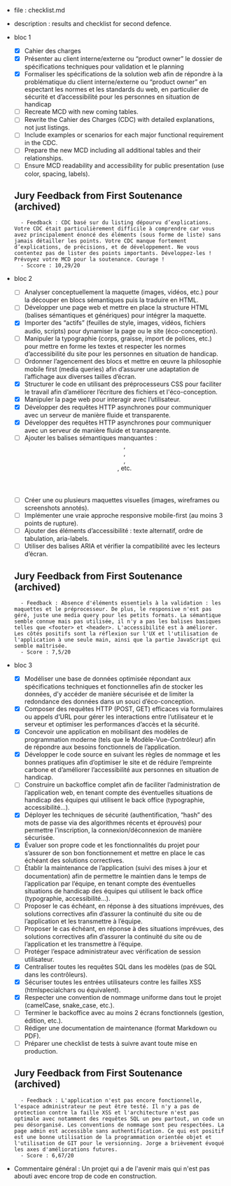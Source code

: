 - file : checklist.md

- description : results and checklist for second defence.

- bloc 1
    - [x] Cahier des charges 
    - [x] Présenter au client interne/externe ou “product owner” le dossier de spécifications techniques pour validation et le planning
    - [x] Formaliser les spécifications de la solution web afin de répondre à la problématique du client interne/externe ou “product owner” en espectant les normes et les standards du web, en particulier de sécurité et d’accessibilité pour les personnes en situation de handicap
    - [ ] Recreate MCD with new coming tables.
    - [ ] Rewrite the Cahier des Charges (CDC) with detailed explanations, not just listings.
    - [ ] Include examples or scenarios for each major functional requirement in the CDC.
    - [ ] Prepare the new MCD including all additional tables and their relationships.
    - [ ] Ensure MCD readability and accessibility for public presentation (use color, spacing, labels).

    ## Jury Feedback from First Soutenance (archived)
        - Feedback : CDC basé sur du listing dépourvu d’explications. Votre CDC était particulièrement difficile à comprendre car vous avez principalement énoncé des éléments (sous forme de liste) sans jamais détailler les points. Votre CDC manque fortement d’explications, de précisions, et de développement. Ne vous contentez pas de lister des points importants. Développez-les ! Prévoyez votre MCD pour la soutenance. Courage !
        - Sccore : 10,29/20

- bloc 2
    - [ ] Analyser conceptuellement la maquette (images, vidéos, etc.) pour la découper en blocs sémantiques puis la traduire en HTML.
    - [ ] Développer une page web et mettre en place la structure HTML (balises sémantiques et génériques) pour intégrer la maquette.
    - [x] Importer des “actifs” (feuilles de style, images, vidéos, fichiers audio, scripts) pour dynamiser la page ou le site (éco-conception).
    - [ ] Manipuler la typographie (corps, graisse, import de polices, etc.) pour mettre en forme les textes et respecter les normes d’accessibilité du site pour les personnes en situation de handicap.
    - [ ] Ordonner l’agencement des blocs et mettre en œuvre la philosophie mobile first (media queries) afin d’assurer une adaptation de l’affichage aux diverses tailles d’écran.
    - [x] Structurer le code en utilisant des préprocesseurs CSS pour faciliter le travail afin d’améliorer l’écriture des fichiers et l'éco-conception.
    - [x] Manipuler la page web pour interagir avec l’utilisateur.
    - [x] Développer des requêtes HTTP asynchrones pour communiquer avec un serveur de manière fluide et transparente.
    - [x] Développer des requêtes HTTP asynchrones pour communiquer avec un serveur de manière fluide et transparente.
    - [ ] Ajouter les balises sémantiques manquantes : <header>, <main>, <footer>, <section>, etc.
    - [ ] Créer une ou plusieurs maquettes visuelles (images, wireframes ou screenshots annotés).
    - [ ] Implémenter une vraie approche responsive mobile-first (au moins 3 points de rupture).
    - [ ] Ajouter des éléments d’accessibilité : texte alternatif, ordre de tabulation, aria-labels.
    - [ ] Utiliser des balises ARIA et vérifier la compatibilité avec les lecteurs d’écran.

    ## Jury Feedback from First Soutenance (archived)
        - Feedback : Absence d'éléments essentiels à la validation : les maquettes et le préprocesseur. De plus, le responsive n'est pas géré, juste une media query pour les petits formats. La sémantique semble connue mais pas utilisée, il n'y a pas les balises basiques telles que <footer> et <header>. L'accessibilité est à améliorer. Les côtés positifs sont la réflexion sur l'UX et l'utilisation de l'application à une seule main, ainsi que la partie JavaScript qui semble maîtrisée.
        - Score : 7,5/20

- bloc 3
    - [x] Modéliser une base de données optimisée répondant aux spécifications techniques et fonctionnelles afin de stocker les données, d’y accéder de manière sécurisée et de limiter la redondance des données dans un souci d’éco-conception.
    - [x] Composer des requêtes HTTP (POST, GET) efficaces via formulaires ou appels d’URL pour gérer les interactions entre l’utilisateur et le serveur et optimiser les performances d’accès et la sécurité.
    - [x] Concevoir une application en mobilisant des modèles de programmation moderne (tels que le Modèle-Vue-Contrôleur) afin de répondre aux besoins fonctionnels de l’application.
    - [x] Développer le code source en suivant les règles de nommage et les bonnes pratiques afin d’optimiser le site et de réduire l’empreinte carbone et d’améliorer l’accessibilité aux personnes en situation de handicap.
    - [ ] Construire un backoffice complet afin de faciliter l’administration de l’application web, en tenant compte des éventuelles situations de handicap des équipes qui utilisent le back office (typographie, accessibilité…).
    - [x] Déployer les techniques de sécurité (authentification, “hash” des mots de passe via des algorithmes récents et éprouvés) pour permettre l’inscription, la connexion/déconnexion de manière sécurisée.
    - [x] Évaluer son propre code et les fonctionnalités du projet pour s’assurer de son bon fonctionnement et mettre en place le cas échéant des solutions correctives.
    - [ ] Établir la maintenance de l’application (suivi des mises à jour et documentation) afin de permettre le maintien dans le temps de l’application par l’équipe, en tenant compte des éventuelles situations de handicap des équipes qui utilisent le back office (typographie, accessibilité…).
    - [ ] Proposer le cas échéant, en réponse à des situations imprévues, des solutions correctives afin d’assurer la continuité du site ou de l’application et les transmettre à l’équipe.
    - [ ] Proposer le cas échéant, en réponse à des situations imprévues, des solutions correctives afin d’assurer la continuité du site ou de l’application et les transmettre à l’équipe.
    - [ ] Protéger l’espace administrateur avec vérification de session utilisateur. 
    - [x] Centraliser toutes les requêtes SQL dans les modèles (pas de SQL dans les contrôleurs).
    - [x] Sécuriser toutes les entrées utilisateurs contre les failles XSS (htmlspecialchars ou équivalent).
    - [x] Respecter une convention de nommage uniforme dans tout le projet (camelCase, snake_case, etc.).
    - [ ] Terminer le backoffice avec au moins 2 écrans fonctionnels (gestion, édition, etc.).
    - [ ] Rédiger une documentation de maintenance (format Markdown ou PDF).
    - [ ] Préparer une checklist de tests à suivre avant toute mise en production.

    ## Jury Feedback from First Soutenance (archived)
        - Feedback : L'application n'est pas encore fonctionnelle, l'espace administrateur ne peut être testé. Il n'y a pas de protection contre la faille XSS et l'architecture n'est pas optimale avec notamment des requêtes SQL un peu partout, un code un peu désorganisé. Les conventions de nommage sont peu respectées. La page admin est accessible sans authentification. Ce qui est positif est une bonne utilisation de la programmation orientée objet et l'utilisation de GIT pour le versionning. Jorge a brièvement évoqué les axes d'améliorations futures.
        - Score : 6,67/20

- Commentaire général : Un projet qui a de l'avenir mais qui n'est pas abouti avec encore trop de code en construction.